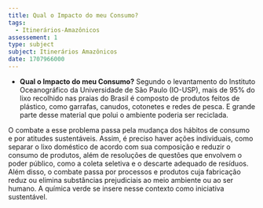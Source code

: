 ```yaml
---
title: Qual o Impacto do meu Consumo?
tags:
  - Itinerários-Amazônicos
assessement: 1
type: subject
subject: Itinerários Amazônicos
date: 1707966000
---
```

- **Qual o Impacto do meu Consumo?**
Segundo o levantamento do Instituto Oceanográfico da Universidade de São Paulo (IO-USP), mais de 95% do lixo recolhido nas praias do Brasil é composto de produtos feitos de plástico, como garrafas, canudos, cotonetes e redes de pesca. E grande parte desse material que polui o ambiente poderia ser reciclada.

O combate a esse problema passa pela mudança dos hábitos de consumo e por atitudes sustentáveis. Assim, é preciso haver ações individuais, como separar o lixo doméstico de acordo com sua composição e reduzir o consumo de produtos, além de resoluções de questões que envolvem o poder público, como a coleta seletiva e o descarte adequado de resíduos. Além disso, o combate passa por processos e produtos cuja fabricação reduz ou elimina substâncias prejudiciais ao meio ambiente ou ao ser humano. A química verde se insere nesse contexto como iniciativa sustentável.